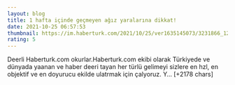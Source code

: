 ```yaml
--- 
layout: blog
title: 1 hafta içinde geçmeyen ağız yaralarına dikkat!
date: 2021-10-25 06:57:53
thumbnail: https://im.haberturk.com/2021/10/25/ver1635145073/3231866_1200x627.jpg
rating: 5
---
```

Deerli Haberturk.com okurlar.Haberturk.com ekibi olarak Türkiyede ve dünyada yaanan ve haber deeri tayan her türlü gelimeyi sizlere en hzl, en objektif ve en doyurucu ekilde ulatrmak için çalyoruz. Y… [+2178 chars]